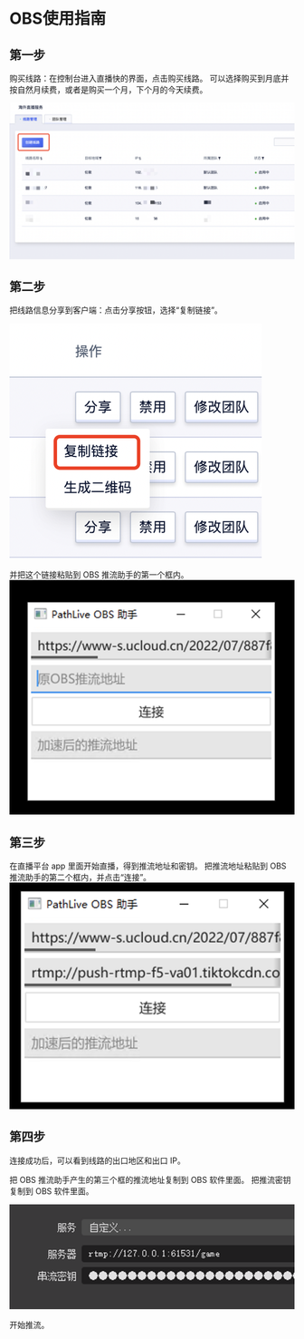 # OBS使用指南

## 第一步

购买线路：在控制台进入直播快的界面，点击购买线路。
可以选择购买到月底并按自然月续费，或者是购买一个月，下个月的今天续费。

![step1](/images/step1-1.png)

## 第二步

把线路信息分享到客户端：点击分享按钮，选择“复制链接”。

![step2-1](/images/step2-1.png)

并把这个链接粘贴到 OBS 推流助手的第一个框内。
![obs-1](/images/obs-1.png)

## 第三步

在直播平台 app 里面开始直播，得到推流地址和密钥。
把推流地址粘贴到 OBS 推流助手的第二个框内，并点击“连接”。
![obs-2](/images/obs-2.png)

## 第四步

连接成功后，可以看到线路的出口地区和出口 IP。

把 OBS 推流助手产生的第三个框的推流地址复制到 OBS 软件里面。
把推流密钥复制到 OBS 软件里面。

![obs-3](/images/obs-3.png)

开始推流。